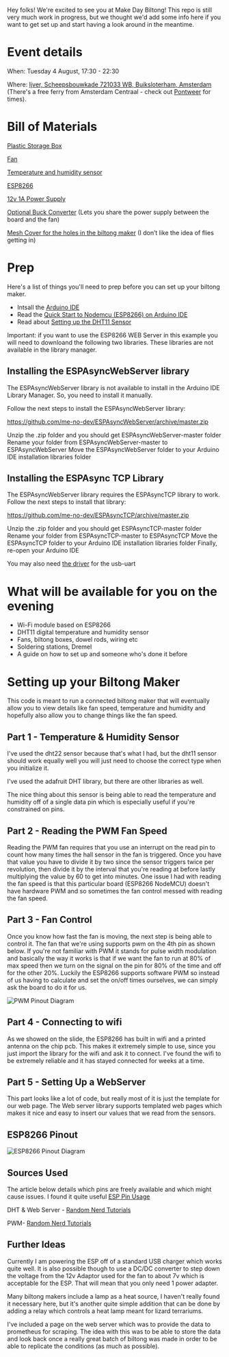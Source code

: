 Hey folks! We're excited to see you at Make Day Biltong! This repo is still very much work in progress, but we thought we'd add some info here if you want to get set up and start having a look around in the meantime. 

<h1>Event details</h1>

When: Tuesday 4 August, 17:30 - 22:30

Where: [Ijver, Scheepsbouwkade 721033 WB, Buiksloterham, Amsterdam](https://goo.gl/maps/ofaWGNBrzpnEieyA9) (There's a free ferry from Amsterdam Centraal - check out  [Pontweer](https://pontveer.nl/stops/Centraal%20Station/NDSM) for times). 

<h1>Bill of Materials</h1>

[Plastic Storage Box](https://www.gamma.nl/assortiment/opbergbox-click-45l-incl-deksel/p/B603866)

[Fan](https://www.amazon.nl/ARCTIC-standaard-ventilator-behuizing-configuratie/dp/B002KTVFTE/ref=sr_1_8?__mk_nl_NL=%C3%85M%C3%85%C5%BD%C3%95%C3%91&dchild=1&keywords=4+pin+140mm+fan&qid=1621331012&sr=8-8)

[Temperature and humidity sensor](https://www.amazon.nl/Temperatuur-Vochtigheid-Digitale-Raspberry-Huishoudapparaat/dp/B07TWBW21H/ref=sr_1_17?__mk_nl_NL=%C3%85M%C3%85%C5%BD%C3%95%C3%91&dchild=1&keywords=dht22&qid=1621331030&sr=8-17)

[ESP8266](https://www.amazon.nl/AZDelivery-NodeMCU-Lolin-V3-Development/dp/B06Y1ZPNMS/ref=sr_1_6?__mk_nl_NL=%C3%85M%C3%85%C5%BD%C3%95%C3%91&dchild=1&keywords=esp8266&qid=1621331177&sr=8-6)

[12v 1A Power Supply](https://www.amazon.nl/Dericam-Adapter-security-100V-240V-European/dp/B07PHKHWQG/ref=sr_1_6?__mk_nl_NL=%C3%85M%C3%85%C5%BD%C3%95%C3%91&dchild=1&keywords=12v+power+supply&qid=1621331270&refinements=p_36%3A17170621031&rnid=16365235031&s=electronics&sr=1-6)
 
[Optional Buck Converter](https://www.amazon.nl/HER-XD-45-Mini-360-voeding-LM2596/dp/B076M79TVS/ref=sr_1_1?__mk_nl_NL=%C3%85M%C3%85%C5%BD%C3%95%C3%91&dchild=1&keywords=mini+360&qid=1621331327&sr=8-1)
(Lets you share the power supply between the board and the fan)

[Mesh Cover for the holes in the biltong maker](https://www.amazon.nl/Fashion-Cuttable-Stoffilter-Dustproof-Computer/dp/B08D6D2TR6/ref=sr_1_25?__mk_nl_NL=%C3%85M%C3%85%C5%BD%C3%95%C3%91&dchild=1&keywords=pc+fan+mesh&qid=1621331380&sr=8-25)
(I don’t like the idea of flies getting in)

<h1>Prep</h1>

Here's a list of things you'll need to prep before you can set up your biltong maker. 

- Intsall the [Arduino IDE](https://www.arduino.cc/en/main/software)
- Read the [Quick Start to Nodemcu (ESP8266) on Arduino IDE](https://www.instructables.com/id/Quick-Start-to-Nodemcu-ESP8266-on-Arduino-IDE/)
- Read about [Setting up the DHT11 Sensor](https://randomnerdtutorials.com/complete-guide-for-dht11dht22-humidity-and-temperature-sensor-with-arduino/#:~:text=Open%20your%20Arduino%20IDE%20and,Sensor%E2%80%9D%20in%20the%20search%20box)

Important: if you want to use the ESP8266 WEB Server in this example you will need to downloand the following two libraries. These libraries are not available in the library manager.

<h2>Installing the ESPAsyncWebServer library</h2>
The ESPAsyncWebServer library is not available to install in the Arduino IDE Library Manager. So, you need to install it manually.

Follow the next steps to install the ESPAsyncWebServer library:

https://github.com/me-no-dev/ESPAsyncWebServer/archive/master.zip

Unzip the .zip folder and you should get ESPAsyncWebServer-master folder
Rename your folder from ESPAsyncWebServer-master to ESPAsyncWebServer
Move the ESPAsyncWebServer folder to your Arduino IDE installation libraries folder

<h2>Installing the ESPAsync TCP Library</h2>
The ESPAsyncWebServer library requires the ESPAsyncTCP library to work. Follow the next steps to install that library:

https://github.com/me-no-dev/ESPAsyncTCP/archive/master.zip

Unzip the .zip folder and you should get ESPAsyncTCP-master folder
Rename your folder from ESPAsyncTCP-master to ESPAsyncTCP
Move the ESPAsyncTCP folder to your Arduino IDE installation libraries folder
Finally, re-open your Arduino IDE

You may also need [the driver](https://www.silabs.com/products/development-tools/software/usb-to-uart-bridge-vcp-drivers) for the usb-uart

<h1> What will be available for you on the evening </h1>

- Wi-Fi module based on ESP8266
- DHT11 digital temperature and humidity sensor
- Fans, biltong boxes, dowel rods, wiring etc
- Soldering stations, Dremel
- A guide on how to set up and someone who's done it before

<h1>Setting up your Biltong Maker</h1>

This code is meant to run a connected biltong maker that will eventually allow you to view details like fan speed, temperature and humidity and hopefully also allow you to change things like the fan speed.

<h2>Part 1 - Temperature & Humidity Sensor</h2>

I've used the dht22 sensor because that's what I had, but the dht11 sensor should work equally well you will just need to choose the correct type when you initialize it.

I've used the adafruit DHT library, but there are other libraries as well.

The nice thing about this sensor is being able to read the temperature and humidity off of a single data pin which is especially useful if you're constrained on pins.

<h2>Part 2 - Reading the PWM Fan Speed</h2>

Reading the PWM fan requires that you use an interrupt on the read pin to count how many times the hall sensor in the fan is triggered. Once you have that value you have to divide it by two since the sensor triggers twice per revolution, then divide it by the interval that you're reading at before lastly multiplying the value by 60 to get into minutes. One issue I had with reading the fan speed is that this particular board (ESP8266 NodeMCU) doesn't have hardware PWM and so sometimes the fan control messed with reading the fan speed. 

<h2>Part 3 - Fan Control</h2>

Once you know how fast the fan is moving, the next step is being able to control it. The fan that we're using supports pwm on the 4th pin as shown below. If you're not familiar with PWM it stands for pulse width modulation and basically the way it works is that if we want the fan to run at 80% of max speed then we turn on the signal on the pin for 80% of the time and off for the other 20%. Luckily the ESP8266 supports software PWM so instead of us having to calculate and set the on/off times ourselves, we can simply ask the board to do it for us.

![PWM Pinout Diagram](https://lh3.googleusercontent.com/proxy/r-h8nVbhGZ6Fg-itOAlRXevylxRwdrfFHPfjAOBQx322WMGs2BsKR_D3RN-OnebUr3XsWiT-1daHXMLnssaPjH6-EwPv "PWM Pinout Diagram")

<h2>Part 4 - Connecting to wifi</h2>

As we showed on the slide, the ESP8266 has built in wifi and a printed antenna on the chip pcb. This makes it extremely simple to use, since you just import the library for the wifi and ask it to connect. I've found the wifi to be extremely reliable and it has stayed connected for weeks at a time.

<h2>Part 5 - Setting Up a WebServer</h2>

This part looks like a lot of code, but really most of it is just the template for our web page. The Web server library supports templated web pages which makes it nice and easy to insert our values that we read from the sensors.

<h2>ESP8266 Pinout</h2>

![ESP8266 Pinout Diagram](https://i2.wp.com/randomnerdtutorials.com/wp-content/uploads/2019/05/ESP8266-NodeMCU-kit-12-E-pinout-gpio-pin.png?w=817&ssl=1 "ESP8266 Pinout Diagram")


<h2>Sources Used</h2>

The article below details which pins are freely available and which might cause issues. I found it quite useful
[ESP Pin Usage](https://randomnerdtutorials.com/esp8266-pwm-arduino-ide/)

DHT & Web Server - [Random Nerd Tutorials](https://randomnerdtutorials.com/esp8266-dht11dht22-temperature-and-humidity-web-server-with-arduino-ide/)

PWM- [Random Nerd Tutorials](https://randomnerdtutorials.com/esp8266-pwm-arduino-ide/)

<h2>Further Ideas</h2>

Currently I am powering the ESP off of a standard USB charger which works quite well. It is also possible though to use a DC/DC converter to step down the voltage from the 12v Adaptor used for the fan to about 7v which is acceptable for the ESP. That will mean that you only need 1 power adapter.

Many biltong makers include a lamp as a heat source, I haven't really found it necessary here, but it's another quite simple addition that can be done by adding a relay which controls a heat lamp meant for lizard terrariums.

I've included a page on the web server which was to provide the data to prometheus for scraping. The idea with this was to be able to store the data and look back once a really great batch of biltong was made in order to be able to replicate the conditions (as much as possible).